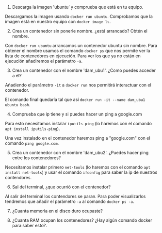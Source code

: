 1. Descarga la imagen 'ubuntu’ y comprueba que está en tu equipo.

Descargamos la imagen usando `docker run ubuntu`.
Comprobamos que la imagen está en nuestro equipo con `docker image ls`.

2. Crea un contenedor sin ponerle nombre. ¿está arrancado? Obtén el nombre.

Con `docker run ubuntu` arrancamos un contenedor ubuntu sin nombre. Para obtener el nombre usamos el comando `docker ps` que nos permite ver la lista de contenedores en ejecución. Para ver los que ya no están en	ejecución añadiremos el parámetro `-a`.

3. Crea un contenedor con el nombre 'dam_ubu1'. ¿Como puedes acceder a él?

Añadiendo el parámetro `-it` a `docker run` nos permitirá interactuar con el contenedor. 

El comando final quedaría tal que así `docker run -it --name dam_ubu1 ubuntu bash`.

4. Comprueba que ip tiene y si puedes hacer un ping a google.com

Para esto necesitamos instalar `iputils-ping` (lo haremos con el comando `apt install iputils-ping`). 

Una vez instalado en el contenedor haremos ping a "google.com" con el comando `ping google.com`.

5. Crea un contenedor con el nombre 'dam_ubu2'. ¿Puedes hacer ping entre los contenedores?

Necesitamos instalar primero `net-tools` (lo haremos con el comando `apt install net-tools`) y usar el comando `ifconfig` para saber la ip de nuestros contendores.

6. Sal del terminal, ¿que ocurrió con el contenedor?

Al salir del terminal los contendores se paran. Para poder visualizarlos tendremos que añadir el parámetro `-a` al comando `docker ps -a`.

7. ¿Cuanta memoria en el disco duro ocupaste?



8. ¿Cuanta RAM ocupan los contenedores? ¿Hay algún comando docker para saber esto?.


